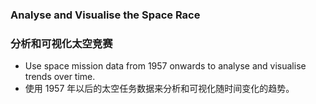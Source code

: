 ### Analyse and Visualise the Space Race
### 分析和可视化太空竞赛

* Use space mission data from 1957 onwards to analyse and visualise trends over time.
* 使用 1957 年以后的太空任务数据来分析和可视化随时间变化的趋势。
